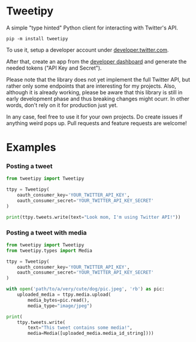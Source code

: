 # Tweetipy
A simple "type hinted" Python client for interacting with Twitter's API.

```
pip -m install tweetipy
```

To use it, setup a developer account under [developer.twitter.com](https://developer.twitter.com/).

After that, create an app from the [developer dashboard](https://developer.twitter.com/en/portal/dashboard) and generate the needed tokens ("API Key and Secret").

Please note that the library does not yet implement the full Twitter API, but rather only some endpoints that are interesting for my projects. Also, although it is already working, please be aware that this library is still in early development phase and thus breaking changes might ocurr. In other words, don't rely on it for production just yet.

In any case, feel free to use it for your own projects. Do create issues if anything weird pops up. Pull requests and feature requests are welcome!

# Examples

### Posting a tweet
```python
from tweetipy import Tweetipy

ttpy = Tweetipy(
    oauth_consumer_key='YOUR_TWITTER_API_KEY',
    oauth_consumer_secret='YOUR_TWITTER_API_KEY_SECRET'
)

print(ttpy.tweets.write(text="Look mom, I'm using Twitter API!"))
```

### Posting a tweet with media
```python
from tweetipy import Tweetipy
from tweetipy.types import Media

ttpy = Tweetipy(
    oauth_consumer_key='YOUR_TWITTER_API_KEY',
    oauth_consumer_secret='YOUR_TWITTER_API_KEY_SECRET'
)

with open('path/to/a/very/cute/dog/pic.jpeg', 'rb') as pic:
    uploaded_media = ttpy.media.upload(
        media_bytes=pic.read(),
        media_type="image/jpeg")

print(
    ttpy.tweets.write(
        text="This tweet contains some media!",
        media=Media([uploaded_media.media_id_string])))
```
